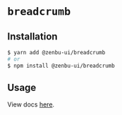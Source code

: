 # `breadcrumb`

## Installation

```sh
$ yarn add @zenbu-ui/breadcrumb
# or
$ npm install @zenbu-ui/breadcrumb
```

## Usage

View docs [here](https://zenbu-ui.com/docs/components/breadcrumb).
